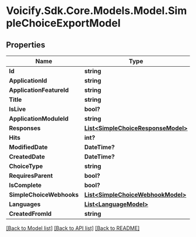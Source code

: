 # Voicify.Sdk.Core.Models.Model.SimpleChoiceExportModel
## Properties

Name | Type | Description | Notes
------------ | ------------- | ------------- | -------------
**Id** | **string** |  | [optional] 
**ApplicationId** | **string** |  | [optional] 
**ApplicationFeatureId** | **string** |  | [optional] 
**Title** | **string** |  | [optional] 
**IsLive** | **bool?** |  | [optional] 
**ApplicationModuleId** | **string** |  | [optional] 
**Responses** | [**List&lt;SimpleChoiceResponseModel&gt;**](SimpleChoiceResponseModel.md) |  | [optional] 
**Hits** | **int?** |  | [optional] 
**ModifiedDate** | **DateTime?** |  | [optional] 
**CreatedDate** | **DateTime?** |  | [optional] 
**ChoiceType** | **string** |  | [optional] 
**RequiresParent** | **bool?** |  | [optional] 
**IsComplete** | **bool?** |  | [optional] 
**SimpleChoiceWebhooks** | [**List&lt;SimpleChoiceWebhookModel&gt;**](SimpleChoiceWebhookModel.md) |  | [optional] 
**Languages** | [**List&lt;LanguageModel&gt;**](LanguageModel.md) |  | [optional] 
**CreatedFromId** | **string** |  | [optional] 

[[Back to Model list]](../README.md#documentation-for-models) [[Back to API list]](../README.md#documentation-for-api-endpoints) [[Back to README]](../README.md)

